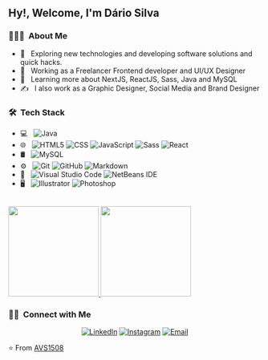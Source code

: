 <h2> Hy!, Welcome, I'm Dário Silva</h2>

<h3> 👨🏻‍💻 &nbsp;About Me </h3>

- 🤔 &nbsp; Exploring new technologies and developing software solutions and quick hacks.
- 💼 &nbsp; Working as a Freelancer Frontend developer and UI/UX Designer
- 🌱 &nbsp; Learning more about NextJS, ReactJS, Sass, Java and MySQL
- ✍️ &nbsp; I also work as a Graphic Designer, Social Media and Brand Designer

<h3> 🛠 &nbsp;Tech Stack</h3>

- 💻 &nbsp;
  ![Java](https://img.shields.io/badge/-Java-333333?style=flat&logo=Java&logoColor=007396)
- 🌐 &nbsp;
  ![HTML5](https://img.shields.io/badge/-HTML5-333333?style=flat&logo=HTML5)
  ![CSS](https://img.shields.io/badge/-CSS-333333?style=flat&logo=CSS3&logoColor=1572B6)
  ![JavaScript](https://img.shields.io/badge/-JavaScript-333333?style=flat&logo=javascript)
  ![Sass](https://img.shields.io/badge/-Sass-333333?style=flat&logo=sass)
  ![React](https://img.shields.io/badge/-React-333333?style=flat&logo=react)
- 🛢 &nbsp;
  ![MySQL](https://img.shields.io/badge/-MySQL-333333?style=flat&logo=mysql)
- ⚙️ &nbsp;
  ![Git](https://img.shields.io/badge/-Git-333333?style=flat&logo=git)
  ![GitHub](https://img.shields.io/badge/-GitHub-333333?style=flat&logo=github)
  ![Markdown](https://img.shields.io/badge/-Markdown-333333?style=flat&logo=markdown)
- 🔧 &nbsp;
  ![Visual Studio Code](https://img.shields.io/badge/-Visual%20Studio%20Code-333333?style=flat&logo=visual-studio-code&logoColor=007ACC)
  ![NetBeans IDE](https://img.shields.io/badge/-netbeans-333333?style=flat&logo=netbeans)
- 🖥 &nbsp;
  ![Illustrator](https://img.shields.io/badge/-Illustrator-333333?style=flat&logo=adobe-illustrator)
  ![Photoshop](https://img.shields.io/badge/-Photoshop-333333?style=flat&logo=adobe-photoshop)

<br/>

<a href="https://github.com/AVS1508">
  <img height="180em" src="https://github-readme-stats.vercel.app/api?username=DevDario&theme=tokyonight&show_icons=true" />
  <img height="180em" src="https://github-readme-stats.vercel.app/api/top-langs/?username=DevDario&theme=tokyonight&layout=compact" />
</a>

<br/>

<h3> 🤝🏻 &nbsp;Connect with Me </h3>

<p align="center">
<a href="https://www.linkedin.com/in/d%C3%A1rio-silva-648651234/"><img alt="LinkedIn" src="https://img.shields.io/badge/LinkedIn-Dário%20Silva-blue?style=flat-square&logo=linkedin"></a>
<a href="https://www.instagram.com/dariosilva.ds/"><img alt="Instagram" src="https://img.shields.io/badge/Instagram-dariosilva.ds-blue?style=flat-square&logo=instagram"></a>
<a href="mailto:dariosilva13222@gmail.com"><img alt="Email" src="https://img.shields.io/badge/Email-dariosilva13222@gmail.com-blue?style=flat-square&logo=gmail"></a>
</p>

⭐️ From [AVS1508](https://github.com/AVS1508)
